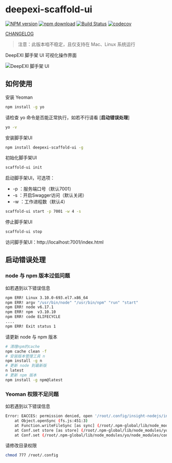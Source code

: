 # deepexi-scaffold-ui

[![NPM version][npm-image]][npm-url]
[![npm download][download-image]][download-url]
[![Build Status](https://travis-ci.org/deepexi/deepexi-scaffold-ui.svg?branch=master)](https://travis-ci.org/deepexi/deepexi-scaffold-ui)
[![codecov](https://codecov.io/gh/deepexi/deepexi-scaffold-ui/branch/master/graph/badge.svg)](https://codecov.io/gh/deepexi/deepexi-scaffold-ui)

[npm-image]: https://img.shields.io/npm/v/deepexi-scaffold-ui.svg
[npm-url]: https://www.npmjs.com/package/deepexi-scaffold-ui
[download-image]: https://img.shields.io/npm/dm/deepexi-scaffold-ui.svg
[download-url]: https://www.npmjs.com/package/deepexi-scaffold-ui

[CHANGELOG](./CHANGELOG.md)

> 注意：此版本咱不稳定，且仅支持在 Mac、Linux 系统运行

DeepEXI 脚手架 UI 可视化操作界面

![DeepEXI 脚手架 UI](https://user-gold-cdn.xitu.io/2019/9/25/16d6755a233262a7?w=968&h=703&f=png&s=57778)

## 如何使用

安装 Yeoman
```bash
npm install -g yo
```

请检查 yo 命令是否能正常执行，如若不行请看 [**启动错误处理**]
```bash
yo -v
```

安装脚手架UI 
```bash
npm install deepexi-scaffold-ui -g
```

初始化脚手架UI
```bash
scaffold-ui init
```

启动脚手架UI，可选项：
- -p ：服务端口号（默认7001）
- -s ：开启Swagger访问（默认关闭）
- -w ：工作进程数（默认4）
```bash
scaffold-ui start -p 7001 -w 4 -s 
```

停止脚手架UI
```bash
scaffold-ui stop
```

访问脚手架UI：http://localhost:7001/index.html

## 启动错误处理

### node 与 npm 版本过低问题

如若遇到以下错误信息
```bash
npm ERR! Linux 3.10.0-693.el7.x86_64
npm ERR! argv "/usr/bin/node" "/usr/bin/npm" "run" "start"
npm ERR! node v6.17.1
npm ERR! npm  v3.10.10
npm ERR! code ELIFECYCLE
....
npm ERR! Exit status 1
```

请更新 node 与 npm 版本 
```bash
# 清理npm的cache
npm cache clean -f
# 安装版本管理工具 n
npm install -g n
# 更新 node 到最新版
n latest
# 更新 npm 版本
npm install -g npm@latest
```

### Yeoman 权限不足问题

如若遇到以下错误信息
```bash
Error: EACCES: permission denied, open '/root/.config/insight-nodejs/insight-yo.json.1765396883'
    at Object.openSync (fs.js:451:3)
    at Function.writeFileSync [as sync] (/root/.npm-global/lib/node_modules/yo/node_modules/write-file-atomic/index.js:212:13)
    at Conf.set store [as store] (/root/.npm-global/lib/node_modules/yo/node_modules/conf/index.js:142:19)
    at Conf.set (/root/.npm-global/lib/node_modules/yo/node_modules/conf/index.js:64:14)
```

请修改目录权限
```bash
chmod 777 /root/.config

```
